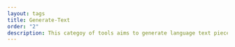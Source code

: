 ```yaml
---
layout: tags
title: Generate-Text
order: "2"
description: This categoy of tools aims to generate language text pieces for certain purposes, such as to fool a neural language classifier.  
---
```

